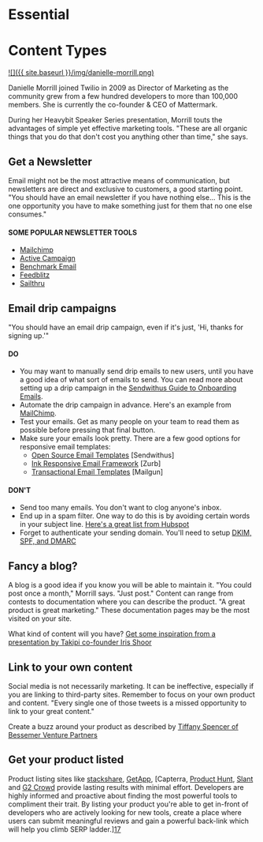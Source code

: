 # Essential

# Content Types

[![]({{ site.baseurl }}/img/danielle-morrill.png)][0]

Danielle Morrill joined Twilio in 2009 as Director of Marketing as the community grew from a few hundred developers to more than 100,000 members. She is currently the co-founder & CEO of Mattermark.

During her Heavybit Speaker Series presentation, Morrill touts the advantages of simple yet effective marketing tools. "These are all organic things that you do that don't cost you anything other than time," she says.

## Get a Newsletter

Email might not be the most attractive means of communication, but newsletters are direct and exclusive to customers, a good starting point. "You should have an email newsletter if you have nothing else... This is the one opportunity you have to make something just for them that no one else consumes."

#### SOME POPULAR NEWSLETTER TOOLS

* [Mailchimp][1]
* [Active Campaign][2]
* [Benchmark Email][3]
* [Feedblitz][4]
* [Sailthru][5]

## Email drip campaigns

"You should have an email drip campaign, even if it's just, 'Hi, thanks for signing up.'"

#### DO

* You may want to manually send drip emails to new users, until you have a good idea of what sort of emails to send. You can read more about setting up a drip campaign in the [Sendwithus Guide to Onboarding Emails][6].
* Automate the drip campaign in advance. Here's an example from [MailChimp][7].
* Test your emails. Get as many people on your team to read them as possible before pressing that final button.
* Make sure your emails look pretty. There are a few good options for responsive email templates:
  * [Open Source Email Templates][8] \[Sendwithus\]
  * [Ink Responsive Email Framework][9] \[Zurb\]
  * [Transactional Email Templates][10] \[Mailgun\]

#### DON'T

* Send too many emails. You don't want to clog anyone's inbox.
* End up in a spam filter. One way to do this is by avoiding certain words in your subject line. [Here's a great list from Hubspot][11]
* Forget to authenticate your sending domain. You'll need to setup [DKIM, SPF, and DMARC][12]

## Fancy a blog?

A blog is a good idea if you know you will be able to maintain it. "You could post once a month," Morrill says. "Just post." Content can range from contests to documentation where you can describe the product. "A great product is great marketing." These documentation pages may be the most visited on your site.

What kind of content will you have? [Get some inspiration from a presentation by Takipi co-founder Iris Shoor][13]

## Link to your own content

Social media is not necessarily marketing. It can be ineffective, especially if you are linking to third-party sites. Remember to focus on your own product and content. "Every single one of those tweets is a missed opportunity to link to your great content."

Create a buzz around your product as described by [Tiffany Spencer of Bessemer Venture Partners][14]

## Get your product listed

Product listing sites like [stackshare][15], [GetApp][16], [Capterra, [Product Hunt][18], [Slant][19] and [G2 Crowd][20] provide lasting results with minimal effort. Developers are highly informed and proactive about finding the most powerful tools to compliment their trait. By listing your product you're able to get in-front of developers who are actively looking for new tools, create a place where users can submit meaningful reviews and gain a powerful back-link which will help you climb SERP ladder.][17]


[0]: http://www.daniellemorrill.com/
[1]: http://www.mailchimp.com
[2]: http://www.activecampaign.com/
[3]: http://www.benchmarkemail.com/
[4]: http://www.feedblitz.com/
[5]: http://www.sailthru.com/
[6]: https://www.sendwithus.com/resources/guide#chapter-2-onboarding-emails
[7]: http://mailchimp.com/features/automation/
[8]: https://www.sendwithus.com/resources/templates
[9]: http://zurb.com/ink/
[10]: https://github.com/mailgun/transactional-email-templates
[11]: http://blog.hubspot.com/blog/tabid/6307/bid/30684/The-Ultimate-List-of-Email-SPAM-Trigger-Words.aspx
[12]: https://support.google.com/mail/answer/81126?hl=en#authentication
[13]: http://www.heavybit.com/library/video/2014-11-11-iris-shoor
[14]: http://www.heavybit.com/library/video/2015-04-21-tiffany-spencer
[15]: http://stackshare.io
[16]: https://www.getapp.com
[17]: http://www.capterra.com
[18]: http://www.producthunt.com
[19]: http://www.slant.co
[20]: https://www.g2crowd.com